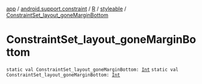 [app](../../../index.md) / [android.support.constraint](../../index.md) / [R](../index.md) / [styleable](index.md) / [ConstraintSet_layout_goneMarginBottom](.)

# ConstraintSet_layout_goneMarginBottom

`static val ConstraintSet_layout_goneMarginBottom: `[`Int`](https://kotlinlang.org/api/latest/jvm/stdlib/kotlin/-int/index.html)
`static val ConstraintSet_layout_goneMarginBottom: `[`Int`](https://kotlinlang.org/api/latest/jvm/stdlib/kotlin/-int/index.html)